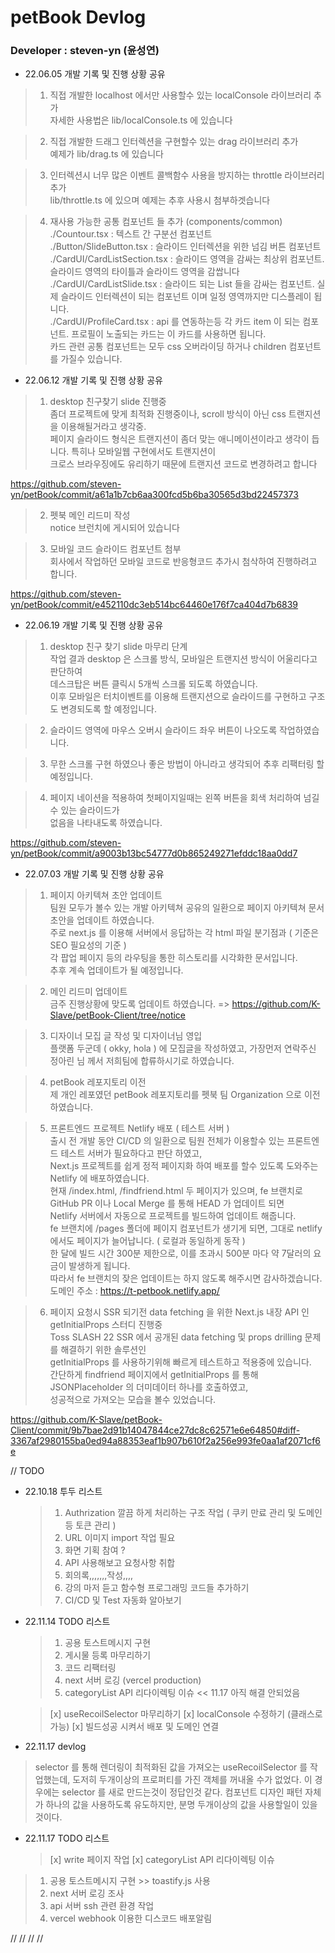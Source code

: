 # petBook Devlog

### Developer : steven-yn (윤성연)

- 22.06.05 개발 기록 및 진행 상황 공유

> 1. 직접 개발한 localhost 에서만 사용할수 있는 localConsole 라이브러리 추가 \
>    자세한 사용법은 lib/localConsole.ts 에 있습니다

> 2. 직접 개발한 드래그 인터렉션을 구현할수 있는 drag 라이브러리 추가 \
>    예제가 lib/drag.ts 에 있습니다

> 3. 인터렉션시 너무 많은 이벤트 콜백함수 사용을 방지하는 throttle 라이브러리 추가 \
>    lib/throttle.ts 에 있으며 예제는 추후 사용시 첨부하겟습니다

> 4. 재사용 가능한 공통 컴포넌트 들 추가 (components/common) \
>    ./Countour.tsx : 텍스트 간 구분선 컴포넌트 \
>    ./Button/SlideButton.tsx : 슬라이드 인터렉션을 위한 넘김 버튼 컴포넌트 \
>    ./CardUI/CardListSection.tsx : 슬라이드 영역을 감싸는 최상위 컴포넌트. 슬라이드 영역의 타이틀과 슬라이드 영역을 감쌉니다 \
>    ./CardUI/CardListSlide.tsx : 슬라이드 되는 List 들을 감싸는 컴포넌트. 실제 슬라이드 인터렉션이 되는 컴포넌트 이며 일정 영역까지만 디스플레이 됩니다. \
>    ./CardUI/ProfileCard.tsx : api 를 연동하는등 각 카드 item 이 되는 컴포넌트. 프로필이 노출되는 카드는 이 카드를 사용하면 됩니다. \
>    카드 관련 공통 컴포넌트는 모두 css 오버라이딩 하거나 children 컴포넌트를 가질수 있습니다.

- 22.06.12 개발 기록 및 진행 상황 공유

> 1. desktop 친구찾기 slide 진행중 \
>    좀더 프로젝트에 맞게 최적화 진행중이나, scroll 방식이 아닌 css 트랜지션을 이용해될거라고 생각중. \
>    페이지 슬라이드 형식은 트랜지션이 좀더 맞는 애니메이션이라고 생각이 듭니다. 특히나 모바일웹 구현에서도 트랜지션이 \
>    크로스 브라우징에도 유리하기 때문에 트랜지션 코드로 변경하려고 합니다

https://github.com/steven-yn/petBook/commit/a61a1b7cb6aa300fcd5b6ba30565d3bd22457373

> 2. 펫북 메인 리드미 작성 \
>    notice 브런치에 게시되어 있습니다

> 3. 모바일 코드 슬라이드 컴포넌트 첨부 \
>    회사에서 작업하던 모바일 코드로 반응형코드 추가시 첨삭하여 진행하려고 합니다.

https://github.com/steven-yn/petBook/commit/e452110dc3eb514bc64460e176f7ca404d7b6839

- 22.06.19 개발 기록 및 진행 상황 공유

> 1. desktop 친구 찾기 slide 마무리 단계 \
>    작업 결과 desktop 은 스크롤 방식, 모바일은 트랜지션 방식이 어울리다고 판단하여 \
>    데스크탑은 버튼 클릭시 5개씩 스크롤 되도록 하였습니다. \
>    이후 모바일은 터치이벤트를 이용해 트랜지션으로 슬라이드를 구현하고 구조도 변경되도록 할 예정입니다.

> 2. 슬라이드 영역에 마우스 오버시 슬라이드 좌우 버튼이 나오도록 작업하였습니다.

> 3. 무한 스크롤 구현 하였으나 좋은 방법이 아니라고 생각되어 추후 리팩터링 할 예정입니다.

> 4. 페이지 네이션을 적용하여 첫페이지일때는 왼쪽 버튼을 회색 처리하여 넘길수 있는 슬라이드가 \
>    없음을 나타내도록 하였습니다.

https://github.com/steven-yn/petBook/commit/a9003b13bc54777d0b865249271efddc18aa0dd7

- 22.07.03 개발 기록 및 진행 상황 공유

> 1. 페이지 아키텍쳐 초안 업데이트 \
>    팀원 모두가 볼수 있는 개발 아키텍쳐 공유의 일환으로 페이지 아키텍쳐 문서 초안을 업데이트 하였습니다. \
>    주로 next.js 를 이용해 서버에서 응답하는 각 html 파일 분기점과 ( 기준은 SEO 필요성의 기준 ) \
>    각 팝업 페이지 등의 라우팅을 통한 히스토리를 시각화한 문서입니다. \
>    추후 계속 업데이트가 될 예정입니다.

> 2. 메인 리드미 업데이트 \
>    금주 진행상황에 맞도록 업데이트 하였습니다. => https://github.com/K-Slave/petBook-Client/tree/notice

> 3. 디자이너 모집 글 작성 및 디자이너님 영입 \
>    플랫폼 두군데 ( okky, hola ) 에 모집글을 작성하였고, 가장먼저 연락주신 정아린 님 께서 저희팀에 합류하시기로 하였습니다.

> 4. petBook 레포지토리 이전 \
>    제 개인 레포였던 petBook 레포지토리를 펫북 팀 Organization 으로 이전하였습니다.

> 5. 프론트엔드 프로젝트 Netlify 배포 ( 테스트 서버 ) \
>    출시 전 개발 동안 CI/CD 의 일환으로 팀원 전체가 이용할수 있는 프론트엔드 테스트 서버가 필요하다고 판단 하였고, \
>    Next.js 프로젝트를 쉽게 정적 페이지화 하여 배포를 할수 있도록 도와주는 Netlify 에 배포하였습니다. \
>    현재 /index.html, /findfriend.html 두 페이지가 있으며, fe 브랜치로 GitHub PR 이나 Local Merge 를 통해 HEAD 가 업데이트 되면 \
>    Netlify 서버에서 자동으로 프로젝트를 빌드하여 업데이트 해줍니다. \
>    fe 브랜치에 /pages 폴더에 페이지 컴포넌트가 생기게 되면, 그대로 netlify 에서도 페이지가 늘어납니다. ( 로컬과 동일하게 동작 ) \
>    한 달에 빌드 시간 300분 제한으로, 이를 초과시 500분 마다 약 7달러의 요금이 발생하게 됩니다. \
>    따라서 fe 브랜치의 잦은 업데이트는 하지 않도록 해주시면 감사하겠습니다. \
>    도메인 주소 : https://t-petbook.netlify.app/

> 6. 페이지 요청시 SSR 되기전 data fetching 을 위한 Next.js 내장 API 인 getInitialProps 스터디 진행중 \
>    Toss SLASH 22 SSR 에서 공개된 data fetching 및 props drilling 문제를 해결하기 위한 솔루션인 \
>    getInitialProps 를 사용하기위해 빠르게 테스트하고 적용중에 있습니다. \
>    간단하게 findfriend 페이지에서 getInitialProps 를 통해 JSONPlaceholder 의 더미데이터 하나를 호출하였고, \
>    성공적으로 가져오는 모습을 볼수 있었습니다.

https://github.com/K-Slave/petBook-Client/commit/9b7bae2d91b14047844ce27dc8c62571e6e64850#diff-3367af2980155ba0ed94a88353eaf1b907b610f2a256e993fe0aa1af2071cf6e

// TODO

- 22.10.18 투두 리스트

  > 1. Authrization 깔끔 하게 처리하는 구조 작업 ( 쿠키 만료 관리 및 도메인 등 토큰 관리 )
  > 2. URL 이미지 import 작업 필요
  > 3. 화면 기획 참여 ?
  > 4. API 사용해보고 요청사항 취합
  > 5. 회의록,,,,,,,작성,,,,
  > 6. 강의 마저 듣고 함수형 프로그래밍 코드들 추가하기
  > 7. CI/CD 및 Test 자동화 알아보기

- 22.11.14 TODO 리스트

  > 1. 공용 토스트메시지 구현
  > 2. 게시물 등록 마무리하기
  > 3. 코드 리팩터링
  > 4. next 서버 로깅 (vercel production)
  > 5. categoryList API 리다이렉팅 이슈 << 11.17 아직 해결 안되었음

  > [x] useRecoilSelector 마무리하기
  > [x] localConsole 수정하기 (클래스로 가능)
  > [x] 빌드성공 시켜서 배포 및 도메인 연결

- 22.11.17 devlog

> selector 를 통해 렌더링이 최적화된 값을 가져오는 useRecoilSelector 를 작업했는데,
> 도저히 두개이상의 프로퍼티를 가진 객체를 꺼내올 수가 없었다.
> 이 경우에는 selector 를 새로 만드는것이 정답인것 같다.
> 컴포넌트 디자인 패턴 자체가 하나의 값을 사용하도록 유도하지만, 분명 두개이상의 값을 사용할일이 있을것이다.

- 22.11.17 TODO 리스트
  > [x] write 페이지 작업
  > [x] categoryList API 리다이렉팅 이슈

> 1. 공용 토스트메시지 구현 >> toastify.js 사용
> 2. next 서버 로깅 조사
> 3. api 서버 ssh 관련 환경 작업
> 4. vercel webhook 이용한 디스코드 배포알림

//
//
//
//
